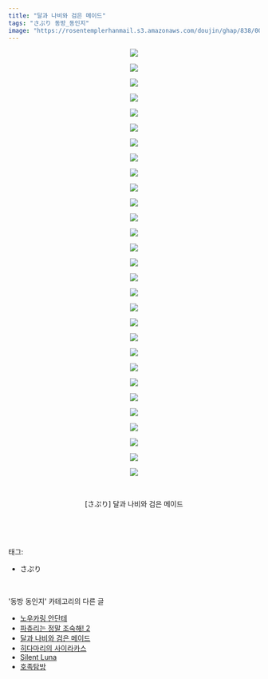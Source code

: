 ```yaml
---
title: "달과 나비와 검은 메이드"
tags: "さぷり 동방_동인지"
image: "https://rosentemplerhanmail.s3.amazonaws.com/doujin/ghap/838/001.jpg"
---
```

<div class="article">
<p style="text-align: center; clear: none; float: none;"><img src="{{ site.imgserver11 }}/ghap/838/001.jpg"/></p>
<p style="text-align: center; clear: none; float: none;"><img src="{{ site.imgserver11 }}/ghap/838/002.jpg"/></p>
<p style="text-align: center; clear: none; float: none;"><img src="{{ site.imgserver11 }}/ghap/838/003.jpg"/></p>
<p style="text-align: center; clear: none; float: none;"><img src="{{ site.imgserver11 }}/ghap/838/004.jpg"/></p>
<p style="text-align: center; clear: none; float: none;"><img src="{{ site.imgserver11 }}/ghap/838/005.jpg"/></p>
<p style="text-align: center; clear: none; float: none;"><img src="{{ site.imgserver11 }}/ghap/838/006.jpg"/></p>
<p style="text-align: center; clear: none; float: none;"><img src="{{ site.imgserver11 }}/ghap/838/007.jpg"/></p>
<p style="text-align: center; clear: none; float: none;"><img src="{{ site.imgserver11 }}/ghap/838/008.jpg"/></p>
<p style="text-align: center; clear: none; float: none;"><img src="{{ site.imgserver11 }}/ghap/838/009.jpg"/></p>
<p style="text-align: center; clear: none; float: none;"><img src="{{ site.imgserver11 }}/ghap/838/010.jpg"/></p>
<p style="text-align: center; clear: none; float: none;"><img src="{{ site.imgserver11 }}/ghap/838/011.jpg"/></p>
<p style="text-align: center; clear: none; float: none;"><img src="{{ site.imgserver11 }}/ghap/838/012.jpg"/></p>
<p style="text-align: center; clear: none; float: none;"><img src="{{ site.imgserver11 }}/ghap/838/013.jpg"/></p>
<p style="text-align: center; clear: none; float: none;"><img src="{{ site.imgserver11 }}/ghap/838/014.jpg"/></p>
<p style="text-align: center; clear: none; float: none;"><img src="{{ site.imgserver11 }}/ghap/838/015.jpg"/></p>
<p style="text-align: center; clear: none; float: none;"><img src="{{ site.imgserver11 }}/ghap/838/016.jpg"/></p>
<p style="text-align: center; clear: none; float: none;"><img src="{{ site.imgserver11 }}/ghap/838/017.jpg"/></p>
<p style="text-align: center; clear: none; float: none;"><img src="{{ site.imgserver11 }}/ghap/838/018.jpg"/></p>
<p style="text-align: center; clear: none; float: none;"><img src="{{ site.imgserver11 }}/ghap/838/019.jpg"/></p>
<p style="text-align: center; clear: none; float: none;"><img src="{{ site.imgserver11 }}/ghap/838/020.jpg"/></p>
<p style="text-align: center; clear: none; float: none;"><img src="{{ site.imgserver11 }}/ghap/838/021.jpg"/></p>
<p style="text-align: center; clear: none; float: none;"><img src="{{ site.imgserver11 }}/ghap/838/022.jpg"/></p>
<p style="text-align: center; clear: none; float: none;"><img src="{{ site.imgserver11 }}/ghap/838/023.jpg"/></p>
<p style="text-align: center; clear: none; float: none;"><img src="{{ site.imgserver11 }}/ghap/838/024.jpg"/></p>
<p style="text-align: center; clear: none; float: none;"><img src="{{ site.imgserver11 }}/ghap/838/025.jpg"/></p>
<p style="text-align: center; clear: none; float: none;"><img src="{{ site.imgserver11 }}/ghap/838/026.jpg"/></p>
<p style="text-align: center; clear: none; float: none;"><img src="{{ site.imgserver11 }}/ghap/838/027.jpg"/></p>
<p style="text-align: center; clear: none; float: none;"><img src="{{ site.imgserver11 }}/ghap/838/028.jpg"/></p>
<p style="text-align: center; clear: none; float: none;"><img src="{{ site.imgserver11 }}/ghap/838/029.jpg"/></p>
<p style="text-align: center; clear: none; float: none;"><br/></p>
<p style="text-align: center; clear: none; float: none;">[さぷり] 달과 나비와 검은 메이드</p>
<p><br/></p>
</div><br/>
<div class="tagTrail">
<p>태그: </p>
<ul>
<li>さぷり</li>
</ul>
</div><br/>
<div class="another">
<p>'동방 동인지' 카테고리의 다른 글</p>
<ul>
<li><a href="/ghap_840">노우카링 안단테</a></li>
<li><a href="/ghap_839">파츄리는 정말 조숙해! 2</a></li>
<li><a href="/ghap_838">달과 나비와 검은 메이드</a></li>
<li><a href="/ghap_835">히다마리의 사이라카스</a></li>
<li><a href="/ghap_834">Silent Luna</a></li>
<li><a href="/ghap_833">호족탐방</a></li>
</ul>
</div><br/>
<div class="cb_module cb_fluid">
<div class="cb_wrt cb_profile">
</div><!-- commentList close -->
</div><br/>
